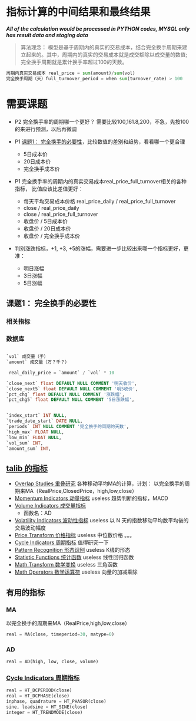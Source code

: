 # 指标计算的中间结果和最终结果

***All of the calculation would be processed in PYTHON codes, MYSQL only has result data and staging data***

> 算法理念： 模型是基于周期内的真实的交易成本，结合完全换手周期来建立起来的。其中，周期内的真实的交易成本就是成交额除以成交量的数值; 完全换手周期就是累计换手率超过100的天数。
``` python
周期内真实交易成本 real_price = sum(amount)/sum(vol)
完全换手周期（天）full_turnover_period = when sum(turnover_rate) > 100
```

# 需要课题
- P2 完全换手率的周期哪一个更好？ 需要比较100,161.8,200，不急，先按100的来进行预测，以后再微调
- P1 [课题1： 完全换手的必要性](完全换手的必要性)，比较数值的差别和趋势，看看哪一个更合理
  - 5日成本价
  - 20日成本价
  - 完全换手成本价
- P1 完全换手率的周期内的真实交易成本real_price_full_turnover相关的各种指标， 比值应该比差值更好：
  - 每天平均交易成本价格 real_price_daily / real_price_full_turnover
  - close / real_price_daily
  - close / real_price_full_turnover
  - 收盘价 / 5日成本价
  - 收盘价 / 20日成本价
  - 收盘价 / 完全换手成本价

- 判别涨跌指标，+1, +3, +5的涨幅，需要进一步比较出来哪一个指标更好，更准：
  - 明日涨幅
  - 3日涨幅
  - 5日涨幅


## 课题1： 完全换手的必要性
### 相关指标


### 数据库
``` sql

`vol` 成交量（手）
`amount` 成交量（万？千？）

 real_daily_price = `amount` / `vol` * 10

`close_next` float DEFAULT NULL COMMENT '明天收价',
`close_next5` float DEFAULT NULL COMMENT '明5收价',
`pct_chg` float DEFAULT NULL COMMENT '涨跌幅',
`pct_chg5` float DEFAULT NULL COMMENT '5日涨跌幅',


`index_start` INT NULL,
`trade_date_start` DATE NULL,
`periods` INT NULL COMMENT '完全换手的周期的天数',
`high_max` FLOAT NULL,
`low_min` FLOAT NULL,
`vol_sum` INT,
`amount_sum` INT,
```

## [talib 的指标](./talib)

* [Overlap Studies 重叠研究](func_groups/overlap_studies.md)
各种移动平均MA的计算，计划： 以完全换手的周期来MA（RealPrice,ClosedPrice，high,low,close）
* [Momentum Indicators 动量指标](func_groups/momentum_indicators.md)
useless
趋势判断的指标，MACD  
* [Volume Indicators 成交量指标](func_groups/volume_indicators.md)
  * 函数名：AD
* [Volatility Indicators 波动性指标](func_groups/volatility_indicators.md)
useless
以 N 天的指数移动平均数平均後的交易波动幅度
* [Price Transform 价格指标](func_groups/price_transform.md)
useless
中位数价格 。。。
* [Cycle Indicators 周期指标](func_groups/cycle_indicators.md)
值得研究一下
* [Pattern Recognition 形态识别](func_groups/pattern_recognition.md)
useless
K线的形态
* [Statistic Functions 统计函数](func_groups/statistic_functions.md)
useless
线性回归函数
* [Math Transform 数学变换](func_groups/math_transform.md)
useless
三角函数
* [Math Operators 数学运算符](func_groups/math_operators.md)
useless
向量的加减乘除

## 有用的指标
### MA
以完全换手的周期来MA（RealPrice,high,low,close）
```python
real = MA(close, timeperiod=30, matype=0)
```
### AD
```python
real = AD(high, low, close, volume)
```
### [Cycle Indicators 周期指标](func_groups/cycle_indicators.md)
```python
real = HT_DCPERIOD(close)
real = HT_DCPHASE(close)
inphase, quadrature = HT_PHASOR(close)
sine, leadsine = HT_SINE(close)
integer = HT_TRENDMODE(close)
```
